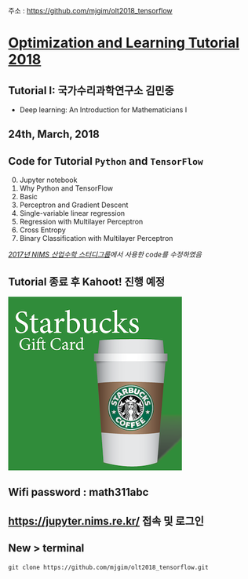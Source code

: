 주소 : https://github.com/mjgim/olt2018_tensorflow

# [Optimization and Learning Tutorial 2018](http://event.combinatorics.kr/olt2018)

## Tutorial I: 국가수리과학연구소 김민중 
 - Deep learning: An Introduction for Mathematicians I

## 24th, March, 2018


## Code for Tutorial `Python` and `TensorFlow`

0. Jupyter notebook
1. Why Python and TensorFlow
2. Basic
3. Perceptron and Gradient Descent
4. Single-variable linear regression
5. Regression with Multilayer Perceptron
6. Cross Entropy
7. Binary Classification with Multilayer Perceptron

*[2017년 NIMS 산업수학 스터디그룹](sgi.icim.or.kr)에서 사용한 code를 수정하였음*

## Tutorial 종료 후 Kahoot! 진행 예정

![](data/sb.png)

## Wifi password : math311abc

## https://jupyter.nims.re.kr/ 접속 및 로그인

## New > terminal
```terminal
git clone https://github.com/mjgim/olt2018_tensorflow.git
```

